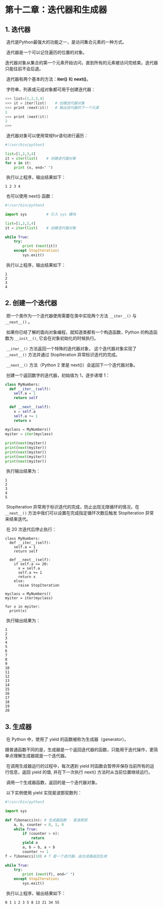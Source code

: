 # 第十二章：迭代器和生成器

## 1. 迭代器

​		迭代是Python最强大的功能之一，是访问集合元素的一种方式。

​		迭代器是一个可以记住遍历的位置的对象。

​		迭代器对象从集合的第一个元素开始访问，直到所有的元素被访问完结束。迭代器只能往前不会后退。

​		迭代器有两个基本的方法：**iter()** 和 **next()**。 

​		字符串，列表或元组对象都可用于创建迭代器：

```powershell
>>> list=[1,2,3,4]
>>> it = iter(list)    # 创建迭代器对象
>>> print (next(it))   # 输出迭代器的下一个元素
1
>>> print (next(it))
2
>>>
```

​		迭代器对象可以使用常规for语句进行遍历：

```python
#!/usr/bin/python3
 
list=[1,2,3,4]
it = iter(list)    # 创建迭代器对象
for x in it:
    print (x, end=" ")
```

​		执行以上程序，输出结果如下：

```
1 2 3 4
```

​		也可以使用  next() 函数：

```python
#!/usr/bin/python3
 
import sys         # 引入 sys 模块
 
list=[1,2,3,4]
it = iter(list)    # 创建迭代器对象
 
while True:
    try:
        print (next(it))
    except StopIteration:
        sys.exit()
```

​		执行以上程序，输出结果如下：

```
1
2
3
4
```

## 2. 创建一个迭代器

​		把一个类作为一个迭代器使用需要在类中实现两个方法 `__iter__()` 与 `__next__()` 。

​		如果你已经了解的面向对象编程，就知道类都有一个构造函数，Python 的构造函数为 `__init__()`, 它会在对象初始化的时候执行。

​		`__iter__()` 方法返回一个特殊的迭代器对象， 这个迭代器对象实现了 `__next__()` 方法并通过 StopIteration 异常标识迭代的完成。

​		`__next__()` 方法（Python 2 里是 next()）会返回下一个迭代器对象。

​		创建一个返回数字的迭代器，初始值为 1，逐步递增 1：

```python
class MyNumbers:
  def __iter__(self):
    self.a = 1
    return self
 
  def __next__(self):
    x = self.a
    self.a += 1
    return x
 
myclass = MyNumbers()
myiter = iter(myclass)
 
print(next(myiter))
print(next(myiter))
print(next(myiter))
print(next(myiter))
print(next(myiter))
```

​		执行输出结果为：

```
1
2
3
4
5
```

​		StopIteration 异常用于标识迭代的完成，防止出现无限循环的情况，在  `__next__()` 方法中我们可以设置在完成指定循环次数后触发 StopIteration 异常来结束迭代。

​		在 20 次迭代后停止执行：

```
class MyNumbers:
  def __iter__(self):
    self.a = 1
    return self
 
  def __next__(self):
    if self.a <= 20:
      x = self.a
      self.a += 1
      return x
    else:
      raise StopIteration
 
myclass = MyNumbers()
myiter = iter(myclass)
 
for x in myiter:
  print(x)
```

​		执行输出结果为：

```
1
2
3
4
5
6
7
8
9
10
11
12
13
14
15
16
17
18
19
20
```


## 3. 生成器

​		在 Python 中，使用了 yield 的函数被称为生成器（generator）。

​		跟普通函数不同的是，生成器是一个返回迭代器的函数，只能用于迭代操作，更简单点理解生成器就是一个迭代器。 

​		在调用生成器运行的过程中，每次遇到 yield 时函数会暂停并保存当前所有的运行信息，返回 yield 的值, 并在下一次执行 next() 方法时从当前位置继续运行。

​		调用一个生成器函数，返回的是一个迭代器对象。

​		以下实例使用 yield 实现斐波那契数列：

```python
#!/usr/bin/python3
 
import sys
 
def fibonacci(n): # 生成器函数 - 斐波那契
    a, b, counter = 0, 1, 0
    while True:
        if (counter > n): 
            return
        yield a
        a, b = b, a + b
        counter += 1
f = fibonacci(10) # f 是一个迭代器，由生成器返回生成
 
while True:
    try:
        print (next(f), end=" ")
    except StopIteration:
        sys.exit()
```

​		执行以上程序，输出结果如下：

```
0 1 1 2 3 5 8 13 21 34 55
```